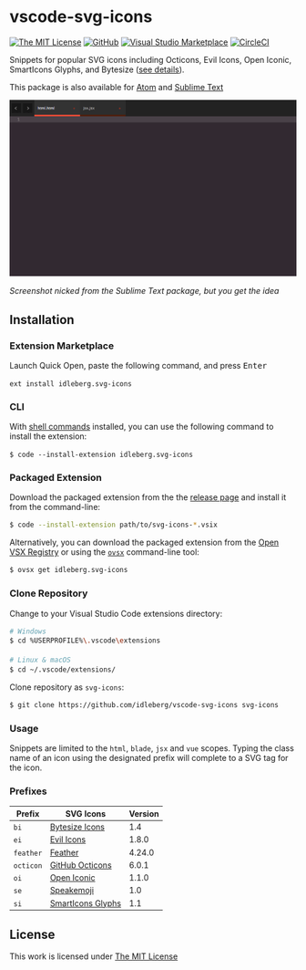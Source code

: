 # vscode-svg-icons

[![The MIT License](https://flat.badgen.net/badge/license/MIT/orange)](http://opensource.org/licenses/MIT)
[![GitHub](https://flat.badgen.net/github/release/idleberg/vscode-svg-icons)](https://github.com/idleberg/vscode-svg-icons/releases)
[![Visual Studio Marketplace](https://vsmarketplacebadge.apphb.com/installs-short/idleberg.svg-icons.svg?style=flat-square)](https://marketplace.visualstudio.com/items?itemName=idleberg.svg-icons)
[![CircleCI](https://flat.badgen.net/circleci/github/idleberg/vscode-svg-icons)](https://circleci.com/gh/idleberg/vscode-svg-icons/)

Snippets for popular SVG icons including Octicons, Evil Icons, Open Iconic, SmartIcons Glyphs, and Bytesize ([see details](https://github.com/idleberg/vscode-svg-icons#prefixes)).

This package is also available for [Atom](https://github.com/idleberg/atom-svg-icons) and [Sublime Text](https://github.com/idleberg/sublime-svg-icons)

![Screenshot](https://raw.githubusercontent.com/idleberg/vscode-svg-icons/master/images/screenshot.gif)

*Screenshot nicked from the Sublime Text package, but you get the idea*

## Installation

### Extension Marketplace

Launch Quick Open, paste the following command, and press <kbd>Enter</kbd>

`ext install idleberg.svg-icons`

### CLI

With [shell commands](https://code.visualstudio.com/docs/editor/command-line) installed, you can use the following command to install the extension:

`$ code --install-extension idleberg.svg-icons`

### Packaged Extension

Download the packaged extension from the the [release page](https://github.com/idleberg/vscode-svg-icons/releases) and install it from the command-line:

```bash
$ code --install-extension path/to/svg-icons-*.vsix
```

Alternatively, you can download the packaged extension from the [Open VSX Registry](https://open-vsx.org/) or using the [`ovsx`](https://www.npmjs.com/package/ovsx) command-line tool:

```bash
$ ovsx get idleberg.svg-icons
```

### Clone Repository

Change to your Visual Studio Code extensions directory:

```bash
# Windows
$ cd %USERPROFILE%\.vscode\extensions

# Linux & macOS
$ cd ~/.vscode/extensions/
```

Clone repository as `svg-icons`:

```bash
$ git clone https://github.com/idleberg/vscode-svg-icons svg-icons
```

### Usage

Snippets are limited to the `html`, `blade`, `jsx` and `vue` scopes. Typing the class name of an icon using the designated prefix will complete to a SVG tag for the icon.

### Prefixes

| Prefix         | SVG Icons                           | Version |
|----------------|-------------------------------------|---------|
| `bi`           | [Bytesize Icons][bi]                | 1.4     |
| `ei`           | [Evil Icons][ei]                    | 1.8.0   |
| `feather`      | [Feather][feather]                  | 4.24.0  |
| `octicon`      | [GitHub Octicons][octicon]          | 6.0.1   |
| `oi`           | [Open Iconic][oi]                   | 1.1.0   |
| `se`           | [Speakemoji][se]                    | 1.0     |
| `si`           | [SmartIcons Glyphs][si]             | 1.1     |

## License

This work is licensed under [The MIT License](https://opensource.org/licenses/MIT)

[bi]: https://github.com/danklammer/bytesize-icons
[ei]: https://github.com/outpunk/evil-icons
[feather]: https://github.com/colebemis/feather
[octicon]: https://github.com/github/octicons
[oi]: https://github.com/iconic/open-iconic
[se]: https://github.com/rizalrenaldi/speakemoji
[si]: https://github.com/frexy/glyph-iconset

